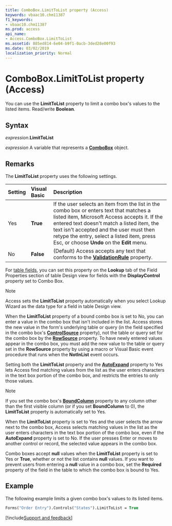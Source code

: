 ```yaml
---
title: ComboBox.LimitToList property (Access)
keywords: vbaac10.chm11387
f1_keywords:
- vbaac10.chm11387
ms.prod: access
api_name:
- Access.ComboBox.LimitToList
ms.assetid: 885ed814-6e04-b9f1-0acb-3ded28e00f93
ms.date: 03/02/2019
localization_priority: Normal
---
```



# ComboBox.LimitToList property (Access)

You can use the **LimitToList** property to limit a combo box's values to the listed items. Read/write **Boolean**.


## Syntax

_expression_.**LimitToList**

_expression_ A variable that represents a **[ComboBox](Access.ComboBox.md)** object.


## Remarks

The **LimitToList** property uses the following settings.

|Setting|Visual Basic|Description|
|:-----|:-----|:-----|
|Yes|**True**|If the user selects an item from the list in the combo box or enters text that matches a listed item, Microsoft Access accepts it. If the entered text doesn't match a listed item, the text isn't accepted and the user must then retype the entry, select a listed item, press Esc, or choose **Undo** on the **Edit** menu.|
|No|**False**|(Default) Access accepts any text that conforms to the **[ValidationRule](Access.ComboBox.ValidationRule.md)** property.|

For [table fields](overview/table-field.md), you can set this property on the **Lookup** tab of the Field Properties section of table Design view for fields with the **DisplayControl** property set to Combo Box.

> [!NOTE] 
> Access sets the **LimitToList** property automatically when you select Lookup Wizard as the data type for a field in table Design view.

When the **LimitToList** property of a bound combo box is set to No, you can enter a value in the combo box that isn't included in the list. Access stores the new value in the form's underlying table or query (in the field specified in the combo box's **[ControlSource](Access.ComboBox.ControlSource.md)** property), not the table or query set for the combo box by the **[RowSource](Access.ComboBox.RowSource.md)** property. To have newly entered values appear in the combo box, you must add the new value to the table or query set in the **RowSource** property by using a macro or Visual Basic event procedure that runs when the **NotInList** event occurs.

Setting both the **LimitToList** property and the **[AutoExpand](Access.ComboBox.AutoExpand.md)** property to Yes lets Access find matching values from the list as the user enters characters in the text box portion of the combo box, and restricts the entries to only those values.

> [!NOTE] 
> If you set the combo box's **[BoundColumn](Access.ComboBox.BoundColumn.md)** property to any column other than the first visible column (or if you set **BoundColumn** to 0), the **LimitToList** property is automatically set to Yes.

When the **LimitToList** property is set to Yes and the user selects the arrow next to the combo box, Access selects matching values in the list as the user enters characters in the text box portion of the combo box, even if the **AutoExpand** property is set to No. If the user presses Enter or moves to another control or record, the selected value appears in the combo box.

Combo boxes accept **null** values when the **LimitToList** property is set to Yes or **True**, whether or not the list contains **null** values. If you want to prevent users from entering a **null** value in a combo box, set the **Required** property of the field in the table to which the combo box is bound to Yes.


## Example

The following example limits a given combo box's values to its listed items.

```vb
Forms("Order Entry").Controls("States").LimitToList = True  

```



[!include[Support and feedback](~/includes/feedback-boilerplate.md)]
